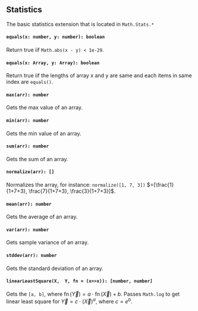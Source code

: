 <a name="math"></a>

<a name="math-stats"></a>
## Statistics
The basic statistics extension that is located in `Math.Stats.*`

#### `equals(x: number, y: number): boolean`
Return true iif `Math.abs(x - y) < 1e-29`.
#### `equals(x: Array, y: Array): boolean`
Return true iif the lengths of array x and y are same and each items in same index are `equals()`.
#### `max(arr): number`
Gets the max value of an array.
#### `min(arr): number`
Gets the min value of an array.
#### `sum(arr): number`
Gets the sum of an array.
#### `normalize(arr): []`
Normalizes the array, for instance: `normalize([1, 7, 3])` 
$=[\frac{1}{1+7+3}, \frac{7}{1+7+3}, \frac{3}{1+7+3}]$.
#### `mean(arr): number`
Gets the average of an array.
#### `var(arr): number`
Gets sample variance of an array.
#### `stddev(arr): number`
Gets the standard deviation of an array.
#### `linearLeastSquare(X,  Y, fn = (x=>x)): [number, number]`
Gets the `[a, b]`, where $\operatorname{fn}(\vec{Y}) = a \cdot \operatorname{fn}(\vec{X}) + b$. 
Passes `Math.log` to get linear least square for $\vec{Y} = c \cdot (\vec{X})^a$, where $c = e^b$.

<!--[Back to top](#math)-->